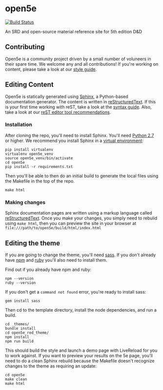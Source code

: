 # open5e

[![Build Status](https://travis-ci.org/eepMoody/open5e.svg?branch=master)](https://travis-ci.org/eepMoody/open5e)

An SRD and open-source material reference site for 5th edition D&amp;D

## Contributing

Open5e is a community project driven by a small number of voluneers in their spare time. We welcome any and all contributions! If you're working on content, please take a look at our [style guide](https://github.com/eepMoody/open5e/wiki/Style-Guide).

## Editing Content
Open5e is statically generated using [Sphinx](http://www.sphinx-doc.org/en/stable/), a Python-based documentation generator. The content is written in [reStructuredText](http://docutils.sourceforge.net/rst.html). If this is your first time working with reST, take a look at the [syntax guide](http://docutils.sourceforge.net/docs/ref/rst/restructuredtext.html). Also, take a look at our [reST editor tool recommendations](https://github.com/eepMoody/open5e/wiki/reST-Tool-Recommendations).

### Installation

After cloning the repo, you'll need to install Sphinx. You'll need [Python 2.7](https://www.python.org/downloads/) or higher. We recommend you install Sphinx in a [virtual environment](https://virtualenv.readthedocs.org/en/latest/):

```shell
pip install virtualenv
virtualenv open5e_venv
source open5e_venv/bin/activate
cd open5e
pip install -r requirements.txt
```

Then you'll be able to then do an initial build to generate the local files using the Makefile in the top of the repo.

```shell
make html
```

### Making changes
Sphinx documentation pages are written using a markup language called [reStructuredText](http://docutils.sourceforge.net/docs/user/rst/quickref.html). Once you make your changes, you simply need to rebulid using `make html`, then you can preview the site in your browser at `file:///path/to/open5e/build/html/index.html`

## Editing the theme

If you are going to change the theme, you'll need [sass](http://sass-lang.com/). If you don't already have [npm](https://www.npmjs.com/package/npm) and [ruby](https://www.ruby-lang.org/en/documentation/installation/) you'll also need to install them.

Find out if you already have npm and ruby:

```shell
npm --version
ruby --version
```

If you don't get a `command not found` error, you're ready to install sass:

```shell
gem install sass
```

Then cd to the template directory, install the node dependencies, and run a build.

```shell
cd _themes/
bundle install
cd open5e_red_theme/
npm install
npm run build
```

This should build the style and launch a demo page with LiveReload for you to work against. If you want to preview your results on the 5e page, you'll need to do a clean Sphinx rebuild because the Makefile doesn't recognize changes to the theme as requiring an update:

```shell
cd open5e
make clean
make html
```

